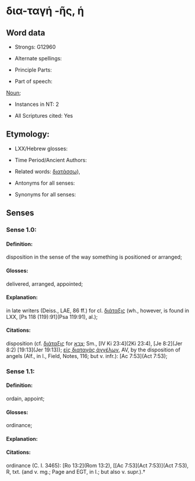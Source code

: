 # δια-ταγή -ῆς, ἡ

<!-- Status: S2=NeedsFinalCheck -->
<!-- Lexica used for edits:   -->

## Word data

* Strongs: G12960

* Alternate spellings:


* Principle Parts: 


* Part of speech: 

[Noun](http://ugg.readthedocs.io/en/latest/noun.html); 

* Instances in NT: 2

* All Scriptures cited: Yes

## Etymology: 

* LXX/Hebrew glosses: 


* Time Period/Ancient Authors: 


* Related words: [διατάσσω]()),

* Antonyms for all senses:

* Synonyms for all senses: 


## Senses 


### Sense  1.0: 

#### Definition: 

disposition in the sense of the way something is positioned or arranged; 


#### Glosses:

delivered, arranged, appointed;

#### Explanation:

in late writers (Deiss., LAE, 86 ff.) for cl. [διάταξις]() (wh., however, is found in LXX, [Ps 118 (119):91](Psa 119:91), al.); 

#### Citations: 

disposition (cf. [διάταξις]() for [צְבָא](//en-uhl/H6635); Sm., [IV Ki 23:4](2Ki 23:4), [Je 8:2](Jer 8:2) [19:13](Jer 19:13)); [εἰς διαταγὰς ἀγγέλων](), AV, by the disposition of angels (Alf., in l., Field, Notes, 116; but v. infr.): [Ac 7:53](Act 7:53); 




### Sense  1.1: 

#### Definition: 

ordain, appoint;

#### Glosses: 

ordinance; 

#### Explanation: 


#### Citations: 

ordinance (C. I. 3465): [Ro 13:2](Rom 13:2), [[Ac 7:53](Act 7:53)](Act 7:53), R, txt. (and v. mg.; Page and EGT, in l.; but also v. supr.).†
